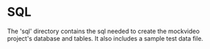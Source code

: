 # SQL

The 'sql' directory contains the sql needed to create the mockvideo project's database and tables. It also includes a sample test data file.
